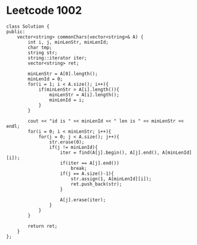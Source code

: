 # Leetcode 1002
    class Solution {
    public:
        vector<string> commonChars(vector<string>& A) {
            int i, j, minLenStr, minLenId;
            char tmp;
            string str;
            string::iterator iter;
            vector<string> ret;

            minLenStr = A[0].length();
            minLenId = 0;
            for(i = 1; i < A.size(); i++){
                if(minLenStr > A[i].length()){
                    minLenStr = A[i].length();
                    minLenId = i;
                }
            }

            cout << "id is " << minLenId << " len is " << minLenStr << endl;
            for(i = 0; i < minLenStr; i++){
                for(j = 0; j < A.size(); j++){
                    str.erase(0);
                    if(j != minLenId){
                        iter = find(A[j].begin(), A[j].end(), A[minLenId][i]);
                        if(iter == A[j].end())
                            break;
                        if(j == A.size()-1){
                            str.assign(1, A[minLenId][i]);
                            ret.push_back(str);
                        }

                        A[j].erase(iter);
                    }
                }
            }

            return ret;
        }
    };
